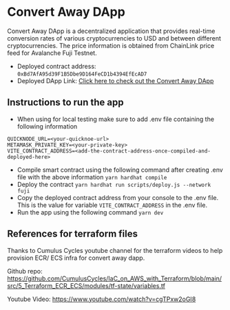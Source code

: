 # Convert Away DApp

Convert Away DApp is a decentralized application that provides real-time conversion rates of various cryptocurrencies to USD and between different cryptocurrencies. The price information is obtained from ChainLink price feed for Avalanche Fuji Testnet.

- Deployed contract address: `0xBd7AfA95d39F1B5Dbe9D164FeCD1b4394EfEcAD7`
- Deployed DApp Link: [Click here to check out the Convert Away DApp](https://convert-away-dapp.netlify.app/)

## Instructions to run the app
- When using for local testing make sure to add .env file containing the following information
```
QUICKNODE_URL=<your-quicknoe-url>
METAMASK_PRIVATE_KEY=<your-private-key>
VITE_CONTRACT_ADDRESS=<add-the-contract-address-once-compiled-and-deployed-here>
```

- Compile smart contract using the following command after creating .env file with the above information
`yarn hardhat compile`
- Deploy the contract
`yarn hardhat run scripts/deploy.js --network fuji`
- Copy the deployed contract address from your console to the .env file. 
This is the value for variable `VITE_CONTRACT_ADDRESS` in the .env file.
- Run the app using the following command
`yarn dev`

## References for terraform files
Thanks to Cumulus Cycles youtube channel for the terraform videos to help provision ECR/ ECS infra for convert away dapp.

Github repo: https://github.com/CumulusCycles/IaC_on_AWS_with_Terraform/blob/main/src/5_Terraform_ECR_ECS/modules/tf-state/variables.tf

Youtube Video: https://www.youtube.com/watch?v=cgTPxw2oGI8